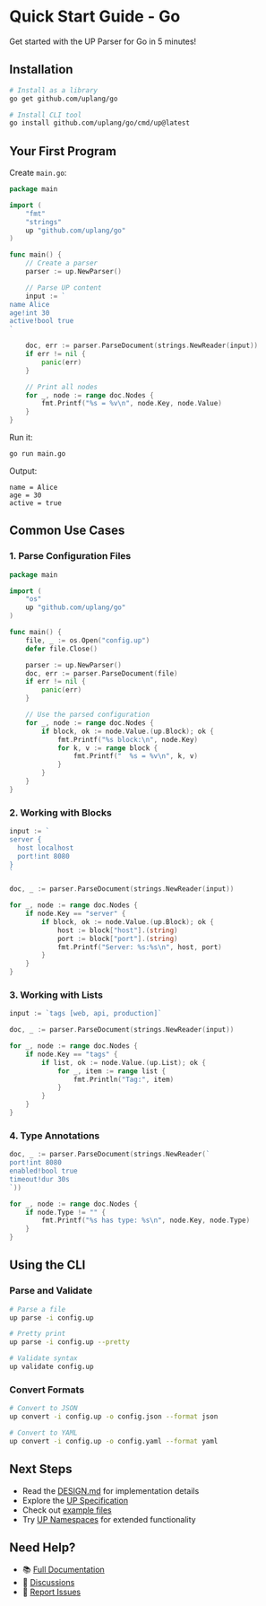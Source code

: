 # Quick Start Guide - Go

Get started with the UP Parser for Go in 5 minutes!

## Installation

```bash
# Install as a library
go get github.com/uplang/go

# Install CLI tool
go install github.com/uplang/go/cmd/up@latest
```

## Your First Program

Create `main.go`:

```go
package main

import (
    "fmt"
    "strings"
    up "github.com/uplang/go"
)

func main() {
    // Create a parser
    parser := up.NewParser()

    // Parse UP content
    input := `
name Alice
age!int 30
active!bool true
`

    doc, err := parser.ParseDocument(strings.NewReader(input))
    if err != nil {
        panic(err)
    }

    // Print all nodes
    for _, node := range doc.Nodes {
        fmt.Printf("%s = %v\n", node.Key, node.Value)
    }
}
```

Run it:

```bash
go run main.go
```

Output:
```
name = Alice
age = 30
active = true
```

## Common Use Cases

### 1. Parse Configuration Files

```go
package main

import (
    "os"
    up "github.com/uplang/go"
)

func main() {
    file, _ := os.Open("config.up")
    defer file.Close()

    parser := up.NewParser()
    doc, err := parser.ParseDocument(file)
    if err != nil {
        panic(err)
    }

    // Use the parsed configuration
    for _, node := range doc.Nodes {
        if block, ok := node.Value.(up.Block); ok {
            fmt.Printf("%s block:\n", node.Key)
            for k, v := range block {
                fmt.Printf("  %s = %v\n", k, v)
            }
        }
    }
}
```

### 2. Working with Blocks

```go
input := `
server {
  host localhost
  port!int 8080
}
`

doc, _ := parser.ParseDocument(strings.NewReader(input))

for _, node := range doc.Nodes {
    if node.Key == "server" {
        if block, ok := node.Value.(up.Block); ok {
            host := block["host"].(string)
            port := block["port"].(string)
            fmt.Printf("Server: %s:%s\n", host, port)
        }
    }
}
```

### 3. Working with Lists

```go
input := `tags [web, api, production]`

doc, _ := parser.ParseDocument(strings.NewReader(input))

for _, node := range doc.Nodes {
    if node.Key == "tags" {
        if list, ok := node.Value.(up.List); ok {
            for _, item := range list {
                fmt.Println("Tag:", item)
            }
        }
    }
}
```

### 4. Type Annotations

```go
doc, _ := parser.ParseDocument(strings.NewReader(`
port!int 8080
enabled!bool true
timeout!dur 30s
`))

for _, node := range doc.Nodes {
    if node.Type != "" {
        fmt.Printf("%s has type: %s\n", node.Key, node.Type)
    }
}
```

## Using the CLI

### Parse and Validate

```bash
# Parse a file
up parse -i config.up

# Pretty print
up parse -i config.up --pretty

# Validate syntax
up validate config.up
```

### Convert Formats

```bash
# Convert to JSON
up convert -i config.up -o config.json --format json

# Convert to YAML
up convert -i config.up -o config.yaml --format yaml
```

## Next Steps

- Read the [DESIGN.md](DESIGN.md) for implementation details
- Explore the [UP Specification](https://github.com/uplang/spec)
- Check out [example files](https://github.com/uplang/spec/tree/main/examples)
- Try [UP Namespaces](https://github.com/uplang/ns) for extended functionality

## Need Help?

- 📚 [Full Documentation](README.md)
- 💬 [Discussions](https://github.com/uplang/spec/discussions)
- 🐛 [Report Issues](https://github.com/uplang/go/issues)

